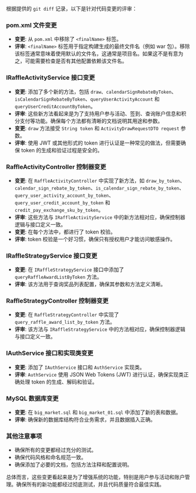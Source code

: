 根据提供的 `git diff` 记录，以下是针对代码变更的评审：

### pom.xml 文件变更
- **变更**: 从 `pom.xml` 中移除了 `<finalName>` 标签。
- **评审**: `<finalName>` 标签用于指定构建生成的最终文件名（例如 war 包）。移除该标签通常意味着使用默认的文件名，这通常是项目名。如果这不是有意为之，可能需要检查是否有其他配置依赖该文件名。

### IRaffleActivityService 接口变更
- **变更**: 添加了多个新的方法，包括 `draw`、`calendarSignRebateByToken`、`isCalendarSignRebateByToken`、`queryUserActivityAccount` 和 `queryUserCreditAccountByToken`。
- **评审**: 这些新方法看起来是为了支持用户参与活动、签到、查询账户信息和积分支付等功能。确保每个方法都有清晰的文档说明其用途和参数。
- **变更**: `draw` 方法接受 `String token` 和 `ActivityDrawRequestDTO request` 参数。
- **评审**: 使用 JWT 或其他形式的 token 进行认证是一种常见的做法，但需要确保 token 的生成和验证过程是安全的。

### RaffleActivityController 控制器变更
- **变更**: 在 `RaffleActivityController` 中实现了新方法，如 `draw_by_token`、`calendar_sign_rebate_by_token`、`is_calendar_sign_rebate_by_token`、`query_user_activity_account_by_token`、`query_user_credit_account_by_token` 和 `credit_pay_exchange_sku_by_token`。
- **评审**: 这些方法与 `IRaffleActivityService` 中的新方法相对应，确保控制器逻辑与接口定义一致。
- **变更**: 在每个方法中，都进行了 token 校验。
- **评审**: token 校验是一个好习惯，确保只有授权用户才能访问敏感操作。

### IRaffleStrategyService 接口变更
- **变更**: 在 `IRaffleStrategyService` 接口中添加了 `queryRaffleAwardListByToken` 方法。
- **评审**: 该方法用于查询奖品列表配置，确保其参数和方法定义清晰。

### RaffleStrategyController 控制器变更
- **变更**: 在 `RaffleStrategyController` 中实现了 `query_raffle_award_list_by_token` 方法。
- **评审**: 该方法与 `IRaffleStrategyService` 中的方法相对应，确保控制器逻辑与接口定义一致。

### IAuthService 接口和实现类变更
- **变更**: 添加了 `IAuthService` 接口和 `AuthService` 实现类。
- **评审**: `AuthService` 使用 JSON Web Tokens (JWT) 进行认证，确保实现类正确处理 token 的生成、解码和验证。

### MySQL 数据库变更
- **变更**: 在 `big_market.sql` 和 `big_market_01.sql` 中添加了新的表和数据。
- **评审**: 确保新的数据库结构符合业务需求，并且数据插入正确。

### 其他注意事项
- 确保所有的变更都经过充分的测试。
- 确保代码风格和命名规范一致。
- 确保添加了必要的文档，包括方法注释和配置说明。

总体而言，这些变更看起来是为了增强系统的功能，特别是用户参与活动和账户管理。确保所有的新功能都经过彻底测试，并且代码质量符合最佳实践。